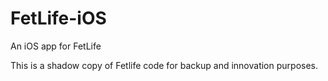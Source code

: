 # FetLife-iOS
An iOS app for FetLife

This is a shadow copy of Fetlife code for backup and innovation purposes.
